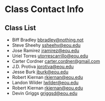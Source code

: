 # Class Contact Info

## Class List
* Biff Bradley      bbradley@nothing.not  
* Steve Sheehy		ssheehy@eou.edu  
* Jose Ramirez		jramirez@eou.edu  
* Uriel Torres    utorrescarrillo@eou.edu   
* Carter Cordner    carter.cordner@gmail.com
* J.D. Protiva		jprotiva@eou.edu
* Jesse Burk		jburk@eou.edu
* Robert Kiernan	rkiernan@eou.edu
* Landon Wilder     lwilder@eou.edu
* Robert Kiernan	rkiernan@eou.edu
* Devin Griggs		griggsd@eou.edu
